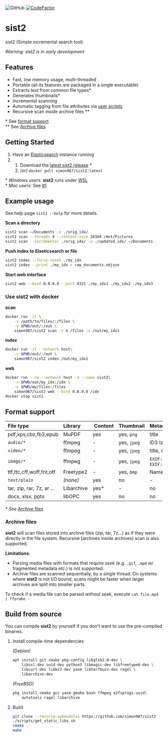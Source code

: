 ![GitHub](https://img.shields.io/github/license/simon987/sist2.svg)
[![CodeFactor](https://www.codefactor.io/repository/github/simon987/sist2/badge?s=05daa325188aac4eae32c786f3d9cf4e0593f822)](https://www.codefactor.io/repository/github/simon987/sist2)

# sist2

sist2 (Simple incremental search tool)

*Warning: sist2 is in early development*

## Features

* Fast, low memory usage, multi-threaded
* Portable (all its features are packaged in a single executable)
* Extracts text from common file types\*
* Generates thumbnails\*
* Incremental scanning
* Automatic tagging from file attributes via [user scripts](scripting/README.md)
* Recursive scan inside archive files \*\*


\* See [format support](#format-support)    
\** See [Archive files](#archive-files)

## Getting Started

1. Have an [Elasticsearch](https://www.elastic.co/downloads/elasticsearch) instance running
1. 
    1. Download the [latest sist2 release](https://github.com/simon987/sist2/releases) *
    1. *(or)* `docker pull simon987/sist2:latest`
   

\* *Windows users*: **sist2** runs under [WSL](https://en.wikipedia.org/wiki/Windows_Subsystem_for_Linux)    
\* *Mac users*: See [#1](https://github.com/simon987/sist2/issues/1)


## Example usage

See help page `sist2 --help` for more details.

**Scan a directory**
```bash
sist2 scan ~/Documents -o ./orig_idx/
sist2 scan --threads 4 --content-size 16384 /mnt/Pictures
sist2 scan --incremental ./orig_idx/ -o ./updated_idx/ ~/Documents
```

**Push index to Elasticsearch or file**
```bash
sist2 index --force-reset ./my_idx
sist2 index --print ./my_idx > raw_documents.ndjson
```

**Start web interface**
```bash
sist2 web --bind 0.0.0.0 --port 4321 ./my_idx1 ./my_idx2 ./my_idx3
```

### Use sist2 with docker

**scan**
```bash
docker run -it \
    -v /path/to/files/:/files \
    -v $PWD/out/:/out \
    simon987/sist2 scan -t 4 /files -o /out/my_idx1
```
**index**
```bash
docker run -it --network host\
    -v $PWD/out/:/out \
    simon987/sist2 index /out/my_idx1
```

**web**
```bash
docker run --rm --network host -d --name sist2\
    -v $PWD/out/my_idx:/idx \
    -v $PWD/my/files:/files
    simon987/sist2 web --bind 0.0.0.0 /idx
docker stop sist2
```


## Format support

File type | Library | Content | Thumbnail | Metadata
:---|:---|:---|:---|:---
pdf,xps,cbz,fb2,epub | MuPDF | yes | yes, `png` | title |
`audio/*` | ffmpeg | - | yes, `jpeg` | ID3 tags |
`video/*` | ffmpeg | - | yes, `jpeg` | title, comment, artist |
`image/*` | ffmpeg | - | yes, `jpeg` | `EXIF:Artist`, `EXIF:ImageDescription` |
ttf,ttc,cff,woff,fnt,otf | Freetype2 | - | yes, `bmp` | Name & style |
`text/plain` | *(none)* | yes | no | - |
tar, zip, rar, 7z, ar ...  | Libarchive | yes\* | - | no |
docx, xlsx, pptx | libOPC | yes | no | no |

\* *See [Archive files](#archive-files)*
 
### Archive files
**sist2** will scan files stored into archive files (zip, tar, 7z...) as if
they were directly in the file system. Recursive (archives inside archives)
scan is also supported.

**Limitations**:
* Parsing media files with formats that require
*seek* (e.g. `.gif`, `.mp4` w/ fragmented metadata etc.) is not supported.
* Archive files are scanned sequentially, by a single thread. On systems where
**sist2** is not I/O bound, scans might be faster when larger archives are split
 into smaller parts.

To check if a media file can be parsed without *seek*, execute `cat file.mp4 | ffprobe -`
 


## Build from source

You can compile **sist2** by yourself if you don't want to use the pre-compiled
binaries.

1. Install compile-time dependencies

    *(Debian)*
    ```bash
    apt install git cmake pkg-config libglib2.0-dev \
        libssl-dev uuid-dev python3 libmagic-dev libfreetype6-dev \
        libcurl-dev libbz2-dev yasm libharfbuzz-dev ragel \
        libarchive-dev
   ```
    *(FreeBSD)*
    ```bash
   pkg install cmake gcc yasm gmake bash ffmpeg e2fsprogs-uuid\
        autotools ragel libarchive
   ```

2. Build
    ```bash
    git clone --recurse-submodules https://github.com/simon987/sist2
    ./scripts/get_static_libs.sh
    cmake .
    make
    ```
